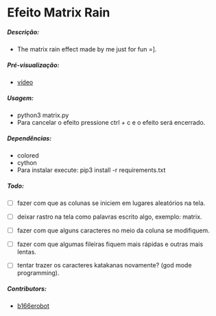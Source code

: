 # Efeito Matrix Rain

##### Descrição:

  - The matrix rain effect made by me just for fun =].

##### Pré-visualização:

  - [vídeo](https://raw.githubusercontent.com/b166erobot/matrix/teste/preview/preview.mp4)

##### Usagem:

  - python3 matrix.py
  - Para cancelar o efeito pressione ctrl + c e o efeito será encerrado.

##### Dependências:

  - colored
  - cython
  - Para instalar execute: pip3 install -r requirements.txt

##### Todo:

  - [ ] fazer com que as colunas se iniciem em lugares aleatórios na tela.
  - [ ] deixar rastro na tela como palavras escrito algo, exemplo: matrix.
  - [ ] fazer com que alguns caracteres no meio da coluna se modifiquem.
  - [ ] fazer com que algumas fileiras fiquem mais rápidas e outras mais lentas.
  - [ ] tentar trazer os caracteres katakanas novamente? (god mode programming).


##### Contributors:

  - [b166erobot](//github.com/b166erobot)
